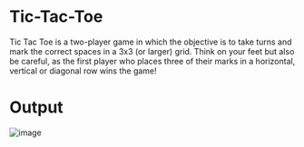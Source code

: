 # Tic-Tac-Toe

Tic Tac Toe is a two-player game in which the objective is to take turns and mark the correct spaces in a 3x3 (or larger) grid. Think on your feet but also be careful, as the first player who places three of their marks in a horizontal, vertical or diagonal row wins the game!

# Output

![image](https://github.com/saicharan21-dev/Tic-Tac-Toe/assets/75615707/c1a1a50b-e831-4dd2-9295-0eb0c90c9ba0)
